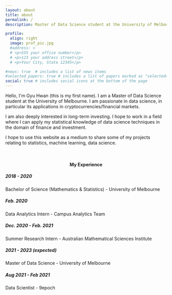 ```yaml
---
layout: about
title: about
permalink: /
description: Master of Data Science student at the University of Melbourne.

profile:
  align: right
  image: prof_pic.jpg
  #address: >
  # <p>555 your office number</p>
  # <p>123 your address street</p>
  # <p>Your City, State 12345</p>

#news: true  # includes a list of news items
#selected_papers: true # includes a list of papers marked as "selected={true}"
social: true # includes social icons at the bottom of the page
---
```


Hello, I'm Gyu Hwan (this is my first name). I am a Master of Data Science student at the University of Melbourne. I am passionate in data science, in particular its applications in cryptocurrencies/financial markets.

I am also deeply interested in long-term investing. I hope to work in a field where I can apply my statistical knowledge of data science techniques in the domain of finance and investment.

I hope to use this website as a medium to share some of my projects relating to statistics, machine learning, data science.

<br>
<h4><center>My Experience </center> </h4>
<div class="timeline">
  <div class="box left">
    <div class="content">
      <h5>2018 - 2020</h5>
      <p>Bachelor of Science (Mathematics & Statistics) - University of Melbourne</p>
    </div>
  </div>
  <div class="box right">
    <div class="content">
      <h5>Feb. 2020</h5>
      <p>Data Analytics Intern - Campus Analytics Team</p>
    </div>
  </div>
  <div class="box left">
    <div class="content">
      <h5>Dec. 2020 - Feb. 2021 </h5>
      <p>Summer Research Intern - Australian Mathematical Sciences Institute</p>
    </div>
  </div>
  <div class="box right">
    <div class="content">
      <h5>2021 - 2023 (expected)</h5>
      <p>Master of Data Science - University of Melbourne</p>
    </div>
  </div>
  <div class="box left">
    <div class="content">
      <h5>Aug 2021 - Feb 2021 </h5>
      <p>Data Scientist - 9epoch</p>
    </div>
  </div>
</div>

